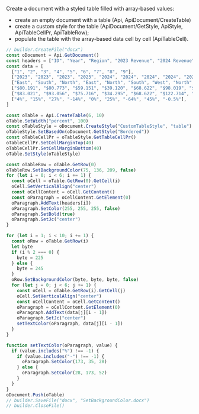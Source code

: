 

Create a document with a styled table filled with array-based values:
* create an empty document with a table (Api, ApiDocument/CreateTable)
* create a custom style for the table (ApiDocument/GetStyle, ApiStyle, ApiTableCellPr, ApiTableRow);
* populate the table with the array-based data cell by cell (ApiTableCell).

```js document-builder={"documentType": "word", "editorConfig": {"customization": {"zoom": 60}}}
// builder.CreateFile("docx")
const oDocument = Api.GetDocument()
const headers = ["ID", "Year", "Region", "2023 Revenue", "2024 Revenue", "% Change"]
const data = [
  ["1", "2", "3", "4", "5", "6", "7", "8", "9"],
  ["2023", "2023", "2023", "2023", "2024", "2024", "2024", "2024", "2024"],
  ["East", "South", "North", "East", "North", "South", "West", "North", "East"],
  ["$80.191", "$80.773", "$59.151", "$39.120", "$68.622", "$98.019", "$84.410", "$95.739", "92.511"],
  ["$83.021", "$93.056", "$75.716", "$34.295", "$68.622", "$122.714", "$30.670", "$138.856", "92.019"],
  ["4%", "15%", "27%", "-14%", "0%", "25%", "-64%", "45%", "-0.5%"],
]

const oTable = Api.CreateTable(6, 10)
oTable.SetWidth("percent", 100)
const oTableStyle = oDocument.CreateStyle("CustomTableStyle", "table")
oTableStyle.SetBasedOn(oDocument.GetStyle("Bordered"))
const oTableCellPr = oTableStyle.GetTableCellPr()
oTableCellPr.SetCellMarginTop(40)
oTableCellPr.SetCellMarginBottom(40)
oTable.SetStyle(oTableStyle)

const oTableRow = oTable.GetRow(0)
oTableRow.SetBackgroundColor(75, 136, 209, false)
for (let i = 0; i < 6; i += 1) {
  const oCell = oTable.GetRow(0).GetCell(i)
  oCell.SetVerticalAlign("center")
  const oCellContent = oCell.GetContent()
  const oParagraph = oCellContent.GetElement(0)
  oParagraph.AddText(headers[i])
  oParagraph.SetColor(255, 255, 255, false)
  oParagraph.SetBold(true)
  oParagraph.SetJc("center")
}

for (let i = 1; i < 10; i += 1) {
  const oRow = oTable.GetRow(i)
  let byte
  if (i % 2 === 0) {
    byte = 225
  } else {
    byte = 245
  }
  oRow.SetBackgroundColor(byte, byte, byte, false)
  for (let j = 0; j < 6; j += 1) {
    const oCell = oTable.GetRow(i).GetCell(j)
    oCell.SetVerticalAlign("center")
    const oCellContent = oCell.GetContent()
    oParagraph = oCellContent.GetElement(0)
    oParagraph.AddText(data[j][i - 1])
    oParagraph.SetJc("center")
    setTextColor(oParagraph, data[j][i - 1])
  }
}

function setTextColor(oParagraph, value) {
  if (value.includes("%") !== -1) {
    if (value.includes("-") !== -1) {
      oParagraph.SetColor(173, 35, 28)
    } else {
      oParagraph.SetColor(28, 173, 52)
    }
  }
}
oDocument.Push(oTable)
// builder.SaveFile("docx", "SetBackgroundColor.docx")
// builder.CloseFile()
```